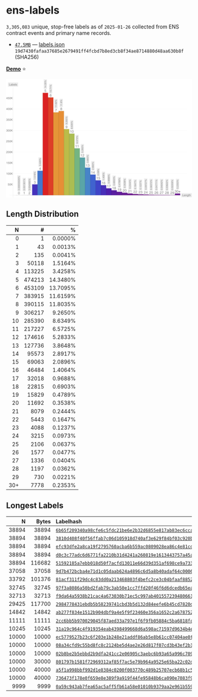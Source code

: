 # ens-labels

<!-- summary -->
`3,305,083` unique, stop-free labels as of `2025-01-26` collected from ENS contract events and primary name records.

* [`47.5MB`](https://github.com/adraffy/ens-labels/raw/master/labels.json) — [labels.json](./labels.json)<br>`19d7430fafaa37685e2679491ff4fcbd7b8ed3cb8f34ae8714880d48aa630b8f` (SHA256)
<!-- /summary -->

[**Demo**](https://adraffy.github.io/ens-labels/demo.html) ⭐

![Plot](plot.svg)

## Length Distribution

<!-- table -->
| N | # | % |
| ---: | ---: | ---: |
| 0 | 1 | 0.0000% |
| 1 | 43 | 0.0013% |
| 2 | 135 | 0.0041% |
| 3 | 50118 | 1.5164% |
| 4 | 113225 | 3.4258% |
| 5 | 474213 | 14.3480% |
| 6 | 453109 | 13.7095% |
| 7 | 383915 | 11.6159% |
| 8 | 390115 | 11.8035% |
| 9 | 306217 | 9.2650% |
| 10 | 285390 | 8.6349% |
| 11 | 217227 | 6.5725% |
| 12 | 174616 | 5.2833% |
| 13 | 127736 | 3.8648% |
| 14 | 95573 | 2.8917% |
| 15 | 69063 | 2.0896% |
| 16 | 46484 | 1.4064% |
| 17 | 32018 | 0.9688% |
| 18 | 22815 | 0.6903% |
| 19 | 15829 | 0.4789% |
| 20 | 11692 | 0.3538% |
| 21 | 8079 | 0.2444% |
| 22 | 5443 | 0.1647% |
| 23 | 4088 | 0.1237% |
| 24 | 3215 | 0.0973% |
| 25 | 2106 | 0.0637% |
| 26 | 1577 | 0.0477% |
| 27 | 1336 | 0.0404% |
| 28 | 1197 | 0.0362% |
| 29 | 730 | 0.0221% |
| 30+ | 7778 | 0.2353% |
<!-- /table -->

## Longest Labels

<!-- longest -->
| N | Bytes | Labelhash |
| ---: | ---: | :--- |
| 38894 | 38894 | [`6b65f209340a98cfe6c5fdc21be6e2b32d6855e817ab83ec6cca8da990fa8d25`](https://adraffy.github.io/ens-normalize.js/test/resolver.html#token:0x6b65f209340a98cfe6c5fdc21be6e2b32d6855e817ab83ec6cca8da990fa8d25)
| 38894 | 38894 | [`3810d408f40f56ffab7c06d105918d740af3e629f84bf03c920bc6709d3eec6d`](https://adraffy.github.io/ens-normalize.js/test/resolver.html#token:0x3810d408f40f56ffab7c06d105918d740af3e629f84bf03c920bc6709d3eec6d)
| 38894 | 38894 | [`efc93dfe2a8ca19f2795760acba6b559ac0809028ea86c4e81cd2bd786668afa`](https://adraffy.github.io/ens-normalize.js/test/resolver.html#token:0xefc93dfe2a8ca19f2795760acba6b559ac0809028ea86c4e81cd2bd786668afa)
| 38894 | 38894 | [`d0c3c77adc6d6771fa2210b31d4241a260819e1613443757a45a8a1e606ec835`](https://adraffy.github.io/ens-normalize.js/test/resolver.html#token:0xd0c3c77adc6d6771fa2210b31d4241a260819e1613443757a45a8a1e606ec835)
| 38894 | 116682 | [`51592185a7ebb018d50f7acfd13011e66d39d351af698ce9a733a724c70d0786`](https://adraffy.github.io/ens-normalize.js/test/resolver.html#token:0x51592185a7ebb018d50f7acfd13011e66d39d351af698ce9a733a724c70d0786)
| 37058 | 37058 | [`9d7b472bcba4e71d1c05daab624a4896c6d5a8b40adaf64c0006e0b5afcbe343`](https://adraffy.github.io/ens-normalize.js/test/resolver.html#token:0x9d7b472bcba4e71d1c05daab624a4896c6d5a8b40adaf64c0006e0b5afcbe343)
| 33792 | 101376 | [`81acf311f29dc4c83dd0a213468803f4befc2ce3c04bfaaf8852e801c97f2d15`](https://adraffy.github.io/ens-normalize.js/test/resolver.html#token:0x81acf311f29dc4c83dd0a213468803f4befc2ce3c04bfaaf8852e801c97f2d15)
| 32745 | 32745 | [`97f3a8086a50bd2fab79c3ab50e1cc7ffd20f46f6d6dcedb65ea0f44464a3a2d`](https://adraffy.github.io/ens-normalize.js/test/resolver.html#token:0x97f3a8086a50bd2fab79c3ab50e1cc7ffd20f46f6d6dcedb65ea0f44464a3a2d)
| 32713 | 32713 | [`f9da64a5938b21cac4a673030b71ec5c997ab401557239480661876637baf818`](https://adraffy.github.io/ens-normalize.js/test/resolver.html#token:0xf9da64a5938b21cac4a673030b71ec5c997ab401557239480661876637baf818)
| 29425 | 117700 | [`2984778431ebdb5b58239741cbd3b5d132d84eefe6b45cd7820dd4bf59e82e24`](https://adraffy.github.io/ens-normalize.js/test/resolver.html#token:0x2984778431ebdb5b58239741cbd3b5d132d84eefe6b45cd7820dd4bf59e82e24)
| 14842 | 14842 | [`ab277f834e1512b904dbf9a4e5f9f23460e356a1652c2a678752bc534e76f04d`](https://adraffy.github.io/ens-normalize.js/test/resolver.html#token:0xab277f834e1512b904dbf9a4e5f9f23460e356a1652c2a678752bc534e76f04d)
| 11111 | 11111 | [`2cc6bb5b970029045f87aed33a797e1f6f9fb05884c5ba6818fc94d0a1fda11d`](https://adraffy.github.io/ens-normalize.js/test/resolver.html#token:0x2cc6bb5b970029045f87aed33a797e1f6f9fb05884c5ba6818fc94d0a1fda11d)
| 10245 | 10245 | [`31a19c964c4f919354eab4398499668d6a598ac71597d9634b4e91a36898a3d5`](https://adraffy.github.io/ens-normalize.js/test/resolver.html#token:0x31a19c964c4f919354eab4398499668d6a598ac71597d9634b4e91a36898a3d5)
| 10000 | 10000 | [`ec5779527b23c6f203e1b248e21addf86ab5e8b61cc07404ae0f869933de9c0a`](https://adraffy.github.io/ens-normalize.js/test/resolver.html#token:0xec5779527b23c6f203e1b248e21addf86ab5e8b61cc07404ae0f869933de9c0a)
| 10000 | 10000 | [`08a34cfd9c55bd8fc8c2124be5d4ae2e26d817f07cd3b43ef2b1d363b6c110a6`](https://adraffy.github.io/ens-normalize.js/test/resolver.html#token:0x08a34cfd9c55bd8fc8c2124be5d4ae2e26d817f07cd3b43ef2b1d363b6c110a6)
| 10000 | 10000 | [`02b8be2b5ebbd2b9dfa241cc2e06905c3aebc6b93a65a996c709db5da48cf02b`](https://adraffy.github.io/ens-normalize.js/test/resolver.html#token:0x02b8be2b5ebbd2b9dfa241cc2e06905c3aebc6b93a65a996c709db5da48cf02b)
| 10000 | 30000 | [`801797b1581f72969312af85f7ac5e79b964a9525e65ba22c02d169f981b5cc2`](https://adraffy.github.io/ens-normalize.js/test/resolver.html#token:0x801797b1581f72969312af85f7ac5e79b964a9525e65ba22c02d169f981b5cc2)
| 10000 | 40000 | [`a5f1a998bbf992d1e8384c0200f003770c489b25707ecb68b1c5a5dfd0f2ad20`](https://adraffy.github.io/ens-normalize.js/test/resolver.html#token:0xa5f1a998bbf992d1e8384c0200f003770c489b25707ecb68b1c5a5dfd0f2ad20)
| 10000 | 40000 | [`736473f178e0f659e8e389f9a919f44fe95848b6ca090e7083f980e411776af4`](https://adraffy.github.io/ens-normalize.js/test/resolver.html#token:0x736473f178e0f659e8e389f9a919f44fe95848b6ca090e7083f980e411776af4)
| 9999 | 9999 | [`0a59c943ab7fea65ac5aff5fb61a58e01010b9379aa2e961b559ed3843cf6187`](https://adraffy.github.io/ens-normalize.js/test/resolver.html#token:0x0a59c943ab7fea65ac5aff5fb61a58e01010b9379aa2e961b559ed3843cf6187)
<!-- /longest -->
